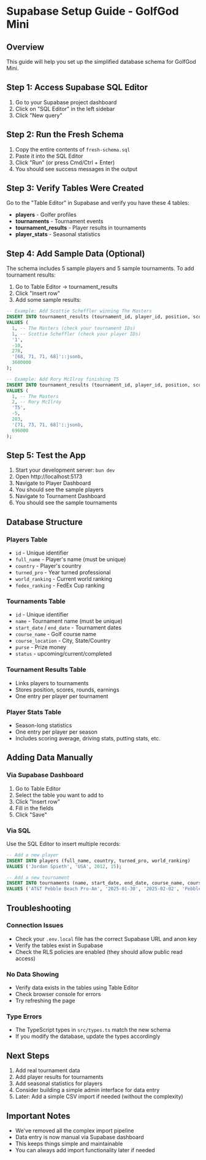 # Supabase Setup Guide - GolfGod Mini

## Overview
This guide will help you set up the simplified database schema for GolfGod Mini.

## Step 1: Access Supabase SQL Editor
1. Go to your Supabase project dashboard
2. Click on "SQL Editor" in the left sidebar
3. Click "New query"

## Step 2: Run the Fresh Schema
1. Copy the entire contents of `fresh-schema.sql`
2. Paste it into the SQL Editor
3. Click "Run" (or press Cmd/Ctrl + Enter)
4. You should see success messages in the output

## Step 3: Verify Tables Were Created
Go to the "Table Editor" in Supabase and verify you have these 4 tables:
- **players** - Golfer profiles
- **tournaments** - Tournament events
- **tournament_results** - Player results in tournaments
- **player_stats** - Seasonal statistics

## Step 4: Add Sample Data (Optional)
The schema includes 5 sample players and 5 sample tournaments. To add tournament results:

1. Go to Table Editor → tournament_results
2. Click "Insert row"
3. Add some sample results:

```sql
-- Example: Add Scottie Scheffler winning The Masters
INSERT INTO tournament_results (tournament_id, player_id, position, score_to_par, total_score, rounds, earnings)
VALUES (
  1, -- The Masters (check your tournament IDs)
  1, -- Scottie Scheffler (check your player IDs)
  '1',
  -10,
  278,
  '[68, 71, 71, 68]'::jsonb,
  3600000
);

-- Example: Add Rory McIlroy finishing T5
INSERT INTO tournament_results (tournament_id, player_id, position, score_to_par, total_score, rounds, earnings)
VALUES (
  1, -- The Masters
  2, -- Rory McIlroy
  'T5',
  -5,
  283,
  '[71, 73, 71, 68]'::jsonb,
  696000
);
```

## Step 5: Test the App
1. Start your development server: `bun dev`
2. Open http://localhost:5173
3. Navigate to Player Dashboard
4. You should see the sample players
5. Navigate to Tournament Dashboard
6. You should see the sample tournaments

## Database Structure

### Players Table
- `id` - Unique identifier
- `full_name` - Player's name (must be unique)
- `country` - Player's country
- `turned_pro` - Year turned professional
- `world_ranking` - Current world ranking
- `fedex_ranking` - FedEx Cup ranking

### Tournaments Table
- `id` - Unique identifier
- `name` - Tournament name (must be unique)
- `start_date` / `end_date` - Tournament dates
- `course_name` - Golf course name
- `course_location` - City, State/Country
- `purse` - Prize money
- `status` - upcoming/current/completed

### Tournament Results Table
- Links players to tournaments
- Stores position, scores, rounds, earnings
- One entry per player per tournament

### Player Stats Table
- Season-long statistics
- One entry per player per season
- Includes scoring average, driving stats, putting stats, etc.

## Adding Data Manually

### Via Supabase Dashboard
1. Go to Table Editor
2. Select the table you want to add to
3. Click "Insert row"
4. Fill in the fields
5. Click "Save"

### Via SQL
Use the SQL Editor to insert multiple records:

```sql
-- Add a new player
INSERT INTO players (full_name, country, turned_pro, world_ranking)
VALUES ('Jordan Spieth', 'USA', 2012, 15);

-- Add a new tournament
INSERT INTO tournaments (name, start_date, end_date, course_name, course_location, purse)
VALUES ('AT&T Pebble Beach Pro-Am', '2025-01-30', '2025-02-02', 'Pebble Beach Golf Links', 'Pebble Beach, CA', 9000000);
```

## Troubleshooting

### Connection Issues
- Check your `.env.local` file has the correct Supabase URL and anon key
- Verify the tables exist in Supabase
- Check the RLS policies are enabled (they should allow public read access)

### No Data Showing
- Verify data exists in the tables using Table Editor
- Check browser console for errors
- Try refreshing the page

### Type Errors
- The TypeScript types in `src/types.ts` match the new schema
- If you modify the database, update the types accordingly

## Next Steps
1. Add real tournament data
2. Add player results for tournaments
3. Add seasonal statistics for players
4. Consider building a simple admin interface for data entry
5. Later: Add a simple CSV import if needed (without the complexity)

## Important Notes
- We've removed all the complex import pipeline
- Data entry is now manual via Supabase dashboard
- This keeps things simple and maintainable
- You can always add import functionality later if needed